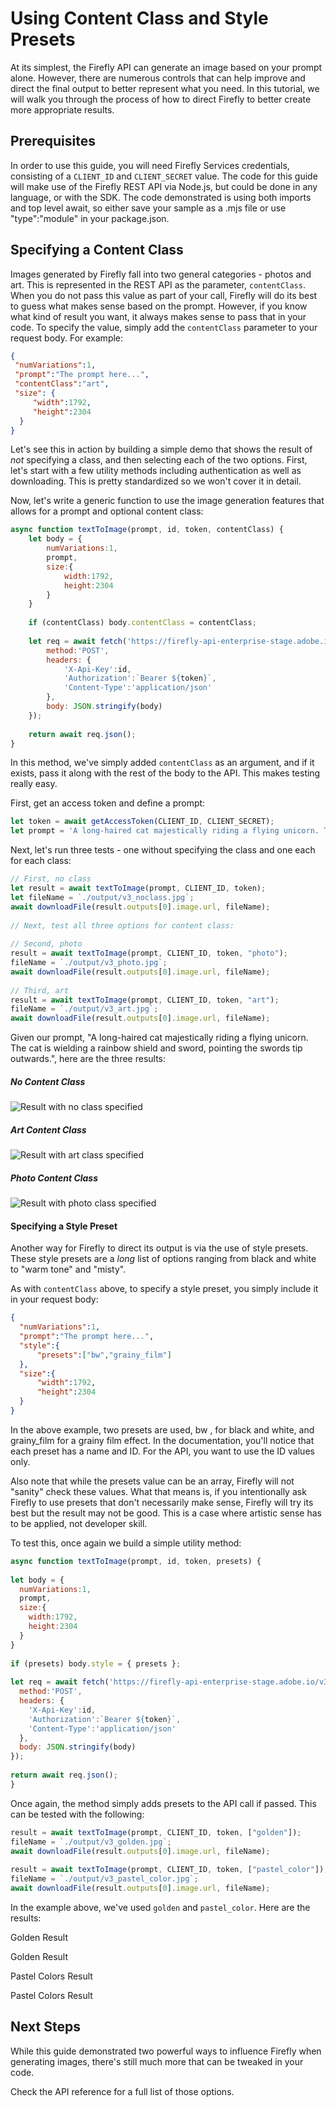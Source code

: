 # Using Content Class and Style Presets

At its simplest, the Firefly API can generate an image based on your prompt alone. However, there are numerous controls that can help improve and direct the final output to better represent what you need. In this tutorial, we will walk you through the process of how to direct Firefly to better create more appropriate results.

## Prerequisites

In order to use this guide, you will need Firefly Services credentials, consisting of a `CLIENT_ID` and `CLIENT_SECRET` value. The code for this guide will make use of the Firefly REST API via Node.js, but could be done in any language, or with the SDK. The code demonstrated is using both imports and top level await, so either save your sample as a .mjs  file or use "type":"module"  in your package.json. 

## Specifying a Content Class

Images generated by Firefly fall into two general categories - photos and art. This is represented in the REST API as the parameter, `contentClass`. When you do not pass this value as part of your call, Firefly will do its best to guess what makes sense based on the prompt. However, if you know what kind of result you want, it always makes sense to pass that in your code. To specify the value, simply add the `contentClass` parameter to your request body. For example:

```json
{
 "numVariations":1,
 "prompt":"The prompt here...",
 "contentClass":"art",
 "size": {
     "width":1792,
     "height":2304
  }
}
```

Let's see this in action by building a simple demo that shows the result of *not* specifying a class, and then selecting each of the two options. First, let's start with a few utility methods including authentication as well as downloading. This is pretty standardized so we won't cover it in detail.

Now, let's write a generic function to use the image generation features that allows for a prompt and optional content class:

```js
async function textToImage(prompt, id, token, contentClass) {
    let body = {
        numVariations:1,
        prompt,
        size:{
            width:1792,
            height:2304
        }
    }
 
    if (contentClass) body.contentClass = contentClass;
 
    let req = await fetch('https://firefly-api-enterprise-stage.adobe.io/v3/images/generate', {
        method:'POST',
        headers: {
            'X-Api-Key':id,
            'Authorization':`Bearer ${token}`,
            'Content-Type':'application/json'
        },
        body: JSON.stringify(body)
    });
 
    return await req.json();
}
```

In this method, we've simply added `contentClass` as an argument, and if it exists, pass it along with the rest of the body to the API. This makes testing really easy.

First, get an access token and define a prompt:

```js 
let token = await getAccessToken(CLIENT_ID, CLIENT_SECRET);
let prompt = 'A long-haired cat majestically riding a flying unicorn. The cat is wielding a rainbow shield and sword, pointing the swords tip outwards.';
```

Next, let's run three tests - one without specifying the class and one each for each class:

```js
// First, no class
let result = await textToImage(prompt, CLIENT_ID, token);
let fileName = `./output/v3_noclass.jpg`;
await downloadFile(result.outputs[0].image.url, fileName);
 
// Next, test all three options for content class:
 
// Second, photo
result = await textToImage(prompt, CLIENT_ID, token, "photo");
fileName = `./output/v3_photo.jpg`;
await downloadFile(result.outputs[0].image.url, fileName);
 
// Third, art
result = await textToImage(prompt, CLIENT_ID, token, "art");
fileName = `./output/v3_art.jpg`;
await downloadFile(result.outputs[0].image.url, fileName);
```

Given our prompt, "A long-haired cat majestically riding a flying unicorn. The cat is wielding a rainbow shield and sword, pointing the swords tip outwards.", here are the three results:

##### No Content Class

![Result with no class specified](../images/v3_noclass.jpeg)

##### Art Content Class

![Result with art class specified](../images/v3_artClass.jpeg)

##### Photo Content Class

![Result with photo class specified](../images/v3_photoClass.jpeg)

#### Specifying a Style Preset

Another way for Firefly to direct its output is via the use of style presets. These style presets are a *long* list of options ranging from black and white to "warm tone" and "misty".

As with `contentClass` above, to specify a style preset, you simply include it in your request body:

```json
{
  "numVariations":1,
  "prompt":"The prompt here...",
  "style":{
      "presets":["bw","grainy_film"]
  },
  "size":{
      "width":1792,
      "height":2304
  }
}
```

In the above example, two presets are used, bw , for black and white, and grainy_film  for a grainy film effect. In the documentation, you'll notice that each preset has a name and ID. For the API, you want to use the ID values only.

Also note that while the presets  value can be an array, Firefly will not "sanity" check these values. What that means is, if you intentionally ask Firefly to use presets that don't necessarily make sense, Firefly will try its best but the result may not be good. This is a case where artistic sense has to be applied, not developer skill.

To test this, once again we build a simple utility method:

```js
async function textToImage(prompt, id, token, presets) {
 
let body = {
  numVariations:1,
  prompt,
  size:{
    width:1792,
    height:2304
  }
}
 
if (presets) body.style = { presets };
 
let req = await fetch('https://firefly-api-enterprise-stage.adobe.io/v3/images/generate', {
  method:'POST',
  headers: {
    'X-Api-Key':id,
    'Authorization':`Bearer ${token}`,
    'Content-Type':'application/json'
  },
  body: JSON.stringify(body)
});
 
return await req.json();
}
```

Once again, the method simply adds presets  to the API call if passed. This can be tested with the following:

```js
result = await textToImage(prompt, CLIENT_ID, token, ["golden"]);
fileName = `./output/v3_golden.jpg`;
await downloadFile(result.outputs[0].image.url, fileName);
 
result = await textToImage(prompt, CLIENT_ID, token, ["pastel_color"]);
fileName = `./output/v3_pastel_color.jpg`;
await downloadFile(result.outputs[0].image.url, fileName);
```

In the example above, we've used `golden` and `pastel_color`. Here are the results:

Golden Result

Golden Result

Pastel Colors Result

Pastel Colors Result

## Next Steps

While this guide demonstrated two powerful ways to influence Firefly when generating images, there's still much more that can be tweaked in your code. 

Check the API reference for a full list of those options.